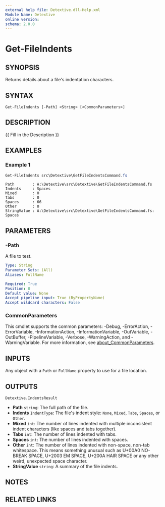 ```yaml
---
external help file: Detextive.dll-Help.xml
Module Name: Detextive
online version:
schema: 2.0.0
---
```


# Get-FileIndents

## SYNOPSIS
Returns details about a file's indentation characters.

## SYNTAX

```
Get-FileIndents [-Path] <String> [<CommonParameters>]
```

## DESCRIPTION
{{ Fill in the Description }}

## EXAMPLES

### Example 1
```ps1
Get-FileIndents src\Detextive\GetFileIndentsCommand.fs
```

```
Path        : A:\Detextive\src\Detextive\GetFileIndentsCommand.fs
Indents     : Spaces
Mixed       : 0
Tabs        : 0
Spaces      : 66
Other       : 0
StringValue : A:\Detextive\src\Detextive\GetFileIndentsCommand.fs: Spaces
```

## PARAMETERS

### -Path
A file to test.

```yaml
Type: String
Parameter Sets: (All)
Aliases: FullName

Required: True
Position: 0
Default value: None
Accept pipeline input: True (ByPropertyName)
Accept wildcard characters: False
```

### CommonParameters
This cmdlet supports the common parameters: -Debug, -ErrorAction, -ErrorVariable, -InformationAction, -InformationVariable, -OutVariable, -OutBuffer, -PipelineVariable, -Verbose, -WarningAction, and -WarningVariable. For more information, see [about_CommonParameters](http://go.microsoft.com/fwlink/?LinkID=113216).

## INPUTS

Any object with a `Path` or `FullName` property to use for a file location.

## OUTPUTS

`Detextive.IndentsResult`

* **Path** `string`: The full path of the file.
* **Indents** `IndentType`: The file's indent style: `None`, `Mixed`, `Tabs`, `Spaces`, or `Other`.
* **Mixed** `int`: The number of lines indented with multiple inconsistent indent characters
  (like spaces and tabs together).
* **Tabs** `int`: The number of lines indented with tabs.
* **Spaces** `int`: The number of lines indented with spaces.
* **Other** `int`: The number of lines indented with non-space, non-tab whitespace.
  This means something unusual such as U+00A0 NO-BREAK SPACE, U+2003 EM SPACE, U+200A HAIR SPACE
  or any other weird, unexpected space character.
* **StringValue** `string`: A summary of the file indents.

## NOTES

## RELATED LINKS
